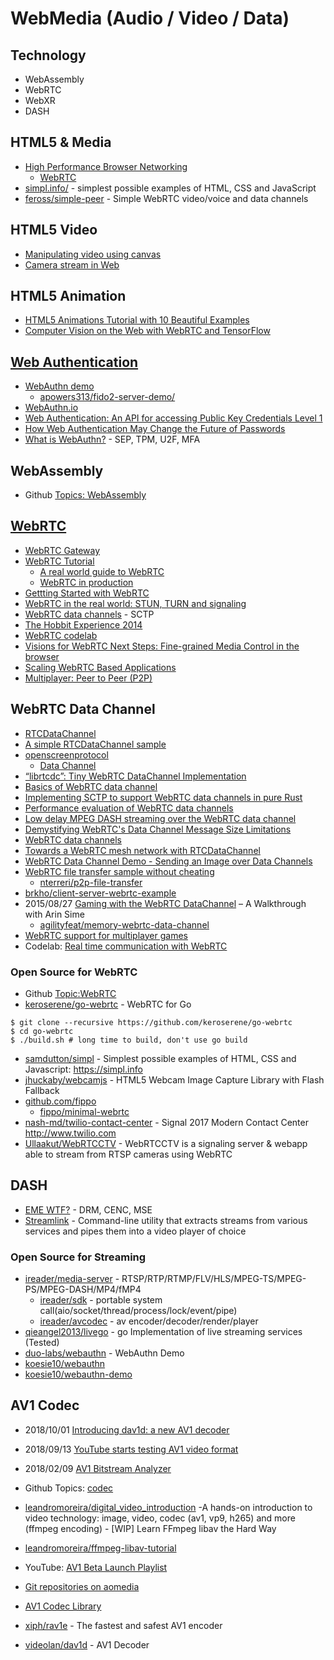 # WebMedia (Audio / Video / Data)


## Technology
- WebAssembly
- WebRTC
- WebXR
- DASH

## HTML5 & Media

- [High Performance Browser Networking](https://hpbn.co/)
    - [WebRTC](https://hpbn.co/webrtc/)
- [simpl.info/](https://simpl.info/) - simplest possible examples of HTML, CSS and JavaScript
- [feross/simple-peer](https://github.com/feross/simple-peer) - Simple WebRTC video/voice and data channels


## HTML5 Video

- [Manipulating video using canvas](https://developer.mozilla.org/en-US/docs/Web/API/Canvas_API/Manipulating_video_using_canvas)
- [Camera stream in Web](https://jolicode.com/blog/camera-stream-in-web)


## HTML5 Animation

- [HTML5 Animations Tutorial with 10 Beautiful Examples](https://cloudinary.com/blog/creating_html5_animations)
- [Computer Vision on the Web with WebRTC and TensorFlow](https://webrtchacks.com/webrtc-cv-tensorflow/)


## [Web Authentication](https://en.wikipedia.org/wiki/WebAuthn)
- [WebAuthn demo](https://webauthn.org/)
    - [apowers313/fido2-server-demo/](https://github.com/apowers313/fido2-server-demo/)
- [WebAuthn.io](https://webauthn.io/)
- [Web Authentication: An API for accessing Public Key Credentials Level 1](https://w3c.github.io/webauthn/)
- [How Web Authentication May Change the Future of Passwords](https://www.programmableweb.com/news/how-web-authentication-may-change-future-passwords/how-to/2018/07/19)
- [What is WebAuthn?](https://duo.com/blog/what-is-webauthn) - SEP, TPM, U2F, MFA



## WebAssembly
- Github [Topics: WebAssembly](https://github.com/topics/webassembly)


## [WebRTC](https://en.wikipedia.org/wiki/WebRTC)
- [WebRTC Gateway](https://en.wikipedia.org/wiki/WebRTC_Gateway)
- [WebRTC Tutorial](https://deepstreamhub.com/tutorials)
    - [A real world guide to WebRTC](https://deepstreamhub.com/tutorials/protocols/webrtc-intro/)
    - [WebRTC in production](https://deepstreamhub.com/tutorials/protocols/webrtc-in-production/)
- [Gettting Started with WebRTC](https://www.html5rocks.com/en/tutorials/webrtc/basics)
- [WebRTC in the real world: STUN, TURN and signaling](https://www.html5rocks.com/en/tutorials/webrtc/infrastructure/)
- [WebRTC data channels](https://www.html5rocks.com/en/tutorials/webrtc/datachannels/) - SCTP
- [The Hobbit Experience 2014](https://www.html5rocks.com/en/tutorials/casestudies/hobbit2014/)
- [WebRTC codelab](https://bitbucket.org/webrtc/codelab)
- [Visions for WebRTC Next Steps: Fine-grained Media Control in the browser](https://www.callstats.io/blog/2017/11/22/webrtc-fine-grained-media-control-and-quic-transport-for-rtp)
- [Scaling WebRTC Based Applications](https://dzone.com/articles/scaling-webrtc-based-applications)
- [Multiplayer: Peer to Peer (P2P)](https://www.timetocode.org/peer2peer.html)


## WebRTC Data Channel
- [RTCDataChannel](https://developer.mozilla.org/en-US/docs/Web/API/RTCDataChannel)
- [A simple RTCDataChannel sample](https://developer.mozilla.org/en-US/docs/Web/API/WebRTC_API/Simple_RTCDataChannel_sample)
- [openscreenprotocol](https://webscreens.github.io/openscreenprotocol/)
    - [Data Channel](https://webscreens.github.io/openscreenprotocol/datachannel.html)
- [“librtcdc”: Tiny WebRTC DataChannel Implementation](https://webrtcmagazine.wordpress.com/2015/09/30/librtcdc-tiny-webrtc-datachannel-implementation/)
- [Basics of WebRTC data channel](https://www.callstats.io/blog/2015/10/28/basics-webrtc-datachannel)
- [Implementing SCTP to support WebRTC data channels in pure Rust](https://cafbit.com/post/rust_webrtc_data_channels/)
- [Performance evaluation of WebRTC data channels](http://cse.aalto.fi/en/midcom-serveattachmentguid-1e5c98ab0819a0cc98a11e59ec1ad6153cbd4ebd4eb/eskola_webrtc.pdf)
- [Low delay MPEG DASH streaming over the WebRTC data channel](https://www.researchgate.net/publication/308671323_Low_delay_MPEG_DASH_streaming_over_the_WebRTC_data_channel)
- [Demystifying WebRTC's Data Channel Message Size Limitations](https://lgrahl.de/articles/demystifying-webrtc-dc-size-limit.html)
- [WebRTC data channels](https://www.linux-projects.org/uv4l/tutorials/webrtc-data-channels)
- [Towards a WebRTC mesh network with RTCDataChannel](https://swizec.com/blog/towards-webrtc-mesh-network-rtcdatachannel/swizec/8411)
- [WebRTC Data Channel Demo - Sending an Image over Data Channels](https://richard.to/projects/datachannel-demo/)
- [WebRTC file transfer sample without cheating](https://niccoloterreri.com/webrtc-without-cheating)
    - [nterreri/p2p-file-transfer](https://github.com/nterreri/p2p-file-transfer)
- [brkho/client-server-webrtc-example](https://github.com/brkho/client-server-webrtc-example)
- 2015/08/27 [Gaming with the WebRTC DataChannel](https://webrtchacks.com/datachannel-multiplayer-game/) – A Walkthrough with Arin Sime
    - [agilityfeat/memory-webrtc-data-channel](https://github.com/agilityfeat/memory-webrtc-data-channel)
- [WebRTC support for multiplayer games](https://godotengine.org/article/gsoc-2018-progress-report-1#webrtc)
- Codelab: [Real time communication with WebRTC](https://codelabs.developers.google.com/codelabs/webrtc-web/)


### Open Source for WebRTC
- Github [Topic:WebRTC](https://github.com/topics/webrtc)
- [keroserene/go-webrtc](https://github.com/keroserene/go-webrtc) - WebRTC for Go
```
$ git clone --recursive https://github.com/keroserene/go-webrtc
$ cd go-webrtc
$ ./build.sh # long time to build, don't use go build
```
- [samdutton/simpl](https://github.com/samdutton/simpl) - Simplest possible examples of HTML, CSS and Javascript: https://simpl.info
- [jhuckaby/webcamjs](https://github.com/jhuckaby/webcamjs) - HTML5 Webcam Image Capture Library with Flash Fallback
- [github.com/fippo](https://github.com/fippo)
    - [fippo/minimal-webrtc](https://github.com/fippo/minimal-webrtc)
- [nash-md/twilio-contact-center](https://github.com/nash-md/twilio-contact-center) - Signal 2017 Modern Contact Center http://www.twilio.com
- [Ullaakut/WebRTCCTV](https://github.com/Ullaakut/WebRTCCTV) - WebRTCCTV is a signaling server & webapp able to stream from RTSP cameras using WebRTC


## DASH
- [EME WTF?](https://www.html5rocks.com/en/tutorials/eme/basics/) - DRM, CENC, MSE
- [Streamlink](https://streamlink.github.io/) - Command-line utility that extracts streams from various services and pipes them into a video player of choice


### Open Source for Streaming
- [ireader/media-server](https://github.com/ireader/media-server) - RTSP/RTP/RTMP/FLV/HLS/MPEG-TS/MPEG-PS/MPEG-DASH/MP4/fMP4
    - [ireader/sdk](https://github.com/ireader/sdk) - portable system call(aio/socket/thread/process/lock/event/pipe)
    - [ireader/avcodec](https://github.com/ireader/avcodec) - av encoder/decoder/render/player
- [qieangel2013/livego](https://github.com/qieangel2013/livego) - go Implementation of live streaming services (Tested)
- [duo-labs/webauthn](https://github.com/duo-labs/webauthn) - WebAuthn Demo
- [koesie10/webauthn](https://github.com/koesie10/webauthn)
- [koesie10/webauthn-demo](https://github.com/koesie10/webauthn-demo)


## AV1 Codec
- 2018/10/01 [Introducing dav1d: a new AV1 decoder](http://www.jbkempf.com/blog/post/2018/Introducing-dav1d) 
- 2018/09/13 [YouTube starts testing AV1 video format](https://www.flatpanelshd.com/news.php?subaction=showfull&id=1536822275)
- 2018/02/09 [AV1 Bitstream Analyzer](https://hackernoon.com/av1-bitstream-analyzer-d25f1c27072b)

- Github Topics: [codec](https://github.com/topics/codec)
- [leandromoreira/digital_video_introduction](https://github.com/leandromoreira/digital_video_introduction) -A hands-on introduction to video technology: image, video, codec (av1, vp9, h265) and more (ffmpeg encoding) - [WIP] Learn FFmpeg libav the Hard Way
- [leandromoreira/ffmpeg-libav-tutorial](https://github.com/leandromoreira/ffmpeg-libav-tutorial)
- YouTube: [AV1 Beta Launch Playlist](https://www.youtube.com/playlist?list=PLyqf6gJt7KuHBmeVzZteZUlNUQAVLwrZS)
- [Git repositories on aomedia](https://aomedia.googlesource.com/?format=HTML)
- [AV1 Codec Library](https://aomedia.googlesource.com/aom/+/master/README.md)
- [xiph/rav1e](https://github.com/xiph/rav1e) - The fastest and safest AV1 encoder
- [videolan/dav1d](https://code.videolan.org/videolan/dav1d) - AV1 Decoder




